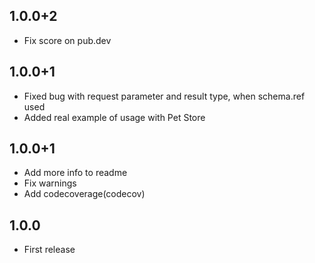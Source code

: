 ## 1.0.0+2

* Fix score on pub.dev

## 1.0.0+1

* Fixed bug with request parameter and result type, when schema.ref used
* Added real example of usage with Pet Store

## 1.0.0+1

* Add more info to readme
* Fix warnings
* Add codecoverage(codecov)

## 1.0.0

* First release